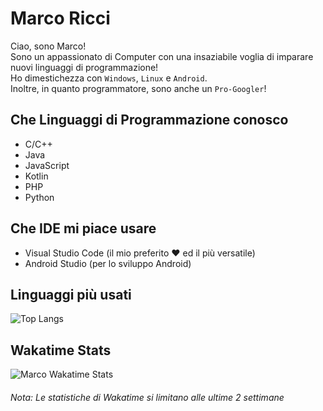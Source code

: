 # Marco Ricci
Ciao, sono Marco!<br>
Sono un appassionato di Computer con una insaziabile voglia di imparare nuovi linguaggi di programmazione!<br>
Ho dimestichezza con ```Windows```, ```Linux``` e ```Android```.<br>
Inoltre, in quanto programmatore, sono anche un ```Pro-Googler```!

## Che Linguaggi di Programmazione conosco
- C/C++
- Java
- JavaScript
- Kotlin
- PHP
- Python

## Che IDE mi piace usare
- Visual Studio Code (il mio preferito :heart: ed il più versatile)
- Android Studio (per lo sviluppo Android)

## Linguaggi più usati
![Top Langs](https://github-readme-stats.vercel.app/api/top-langs/?username=Markus2003&layout=compact)<br>

## Wakatime Stats
![Marco Wakatime Stats](https://github-readme-stats.vercel.app/api/wakatime?username=Markus2003&layout=compact)<br>


###### Nota: Le statistiche di Wakatime si limitano alle ultime 2 settimane